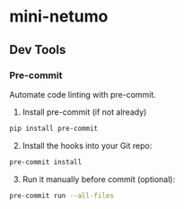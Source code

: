 # mini-netumo

## Dev Tools

### Pre-commit
Automate code linting with pre-commit.

1. Install pre-commit (if not already)
```bash
pip install pre-commit
```

2. Install the hooks into your Git repo:
```bash
pre-commit install
```

3. Run it manually before commit (optional):

```bash
pre-commit run --all-files
```
